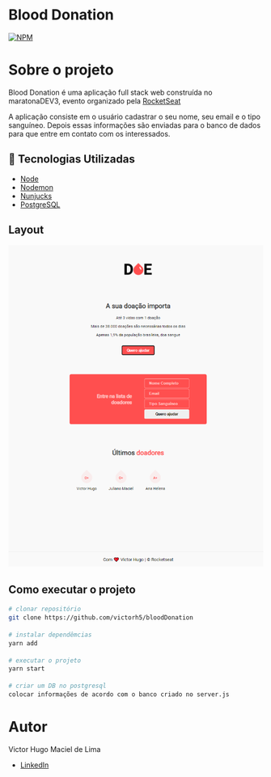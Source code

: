 # Blood Donation

[![NPM](https://img.shields.io/github/license/victorh5/bloodDonation)](https://github.com/victorh5/bloodDonation/blob/master/LICENSE)

# Sobre o projeto

Blood Donation é uma aplicação full stack web construída no maratonaDEV3, evento organizado pela [RocketSeat](https://rocketseat.com.br/)

A aplicação consiste em o usuário cadastrar o seu nome, seu email e o tipo sanguíneo. Depois essas informações são enviadas para o banco de dados para que entre em contato com os interessados.

## :rocket: Tecnologias Utilizadas

- [Node](https://nodejs.org/en/)
- [Nodemon](https://nodemon.io/)
- [Nunjucks](https://mozilla.github.io/nunjucks/)
- [PostgreSQL](https://www.postgresql.org/)

## Layout

<p align="center">
<img src="./assets/doacao.PNG" alt="doacao">
</p>

## Como executar o projeto

```bash
# clonar repositório
git clone https://github.com/victorh5/bloodDonation

# instalar dependêmcias
yarn add

# executar o projeto
yarn start

# criar um DB no postgresql
colocar informações de acordo com o banco criado no server.js
```
# Autor

Victor Hugo Maciel de Lima

- [LinkedIn](https://www.linkedin.com/in/victorh5/)
